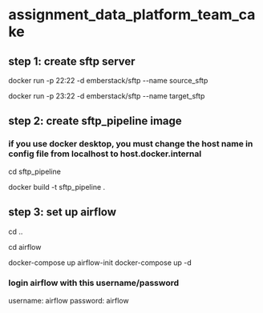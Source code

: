 # assignment_data_platform_team_cake

## step 1: create sftp server

docker run -p 22:22 -d emberstack/sftp --name source_sftp

docker run -p 23:22 -d emberstack/sftp --name target_sftp


## step 2: create sftp_pipeline image
### if you use docker desktop, you must change the host name in config file from localhost to host.docker.internal

cd sftp_pipeline

docker build -t sftp_pipeline .  

<!-- docker run sftp_pipeline -->

## step 3: set up airflow
cd ..

cd airflow
 
docker-compose up airflow-init
docker-compose up -d

### login airflow with this username/password
username: airflow
password: airflow
